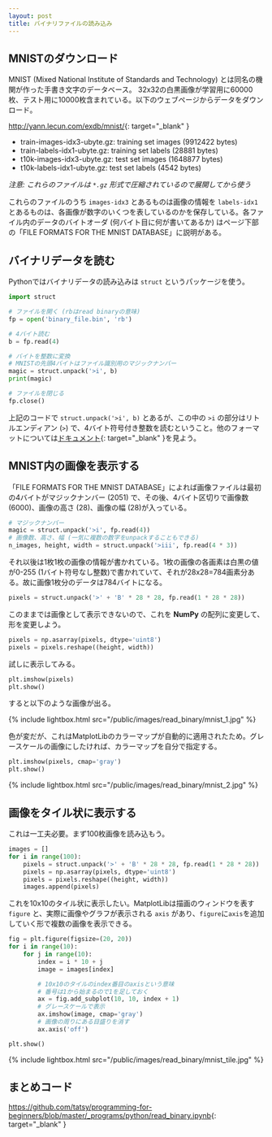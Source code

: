 ```yaml
---
layout: post
title: バイナリファイルの読み込み
---
```


## MNISTのダウンロード

MNIST (Mixed National Institute of Standards and Technology) とは同名の機関が作った手書き文字のデータベース。 32x32の白黒画像が学習用に60000枚、テスト用に10000枚含まれている。以下のウェブページからデータをダウンロード。

<http://yann.lecun.com/exdb/mnist/>{: target="_blank" }

* train-images-idx3-ubyte.gz:  training set images (9912422 bytes)
* train-labels-idx1-ubyte.gz:  training set labels (28881 bytes)
* t10k-images-idx3-ubyte.gz:   test set images (1648877 bytes)
* t10k-labels-idx1-ubyte.gz:   test set labels (4542 bytes) 

*注意: これらのファイルは `*.gz` 形式で圧縮されているので展開してから使う*

これらのファイルのうち `images-idx3` とあるものは画像の情報を `labels-idx1` とあるものは、各画像が数字のいくつを表しているのかを保存している。各ファイル内のデータのバイトオーダ (何バイト目に何が書いてあるか) はページ下部の「FILE FORMATS FOR THE MNIST DATABASE」に説明がある。

## バイナリデータを読む

Pythonではバイナリデータの読み込みは `struct` というパッケージを使う。

```python
import struct

# ファイルを開く (rbはread binaryの意味)
fp = open('binary_file.bin', 'rb')

# 4バイト読む
b = fp.read(4)

# バイトを整数に変換
# MNISTの先頭4バイトはファイル識別用のマジックナンバー
magic = struct.unpack('>i', b)
print(magic)

# ファイルを閉じる
fp.close()
```

上記のコードで `struct.unpack('>i', b)` とあるが、この中の `>i` の部分はリトルエンディアン (`>`) で、4バイト符号付き整数を読むということ。他のフォーマットについては[ドキュメント](https://docs.python.org/ja/3/library/struct.html){: target="_blank" }を見よう。

## MNIST内の画像を表示する

「FILE FORMATS FOR THE MNIST DATABASE」によれば画像ファイルは最初の4バイトがマジックナンバー (2051) で、その後、4バイト区切りで画像数 (6000)、画像の高さ (28)、画像の幅 (28)が入っている。

```python
# マジックナンバー
magic = struct.unpack('>i', fp.read(4))
# 画像数、高さ、幅 (一気に複数の数字をunpackすることもできる)
n_images, height, width = struct.unpack('>iii', fp.read(4 * 3))
```

それ以後は1枚1枚の画像の情報が書かれている。1枚の画像の各画素は白黒の値が0-255 (1バイト符号なし整数)で書かれていて、それが28x28=784画素分ある。故に画像1枚分のデータは784バイトになる。

```python
pixels = struct.unpack('>' + 'B' * 28 * 28, fp.read(1 * 28 * 28))
```

このままでは画像として表示できないので、これを **NumPy** の配列に変更して、形を変更しよう。

```python
pixels = np.asarray(pixels, dtype='uint8')
pixels = pixels.reshape((height, width))
```

試しに表示してみる。

```python
plt.imshow(pixels)
plt.show()
```

すると以下のような画像が出る。

{% include lightbox.html src="/public/images/read_binary/mnist_1.jpg" %}

色が変だが、これはMatplotLibのカラーマップが自動的に適用されたため。グレースケールの画像にしたければ、カラーマップを自分で指定する。

```python
plt.imshow(pixels, cmap='gray')
plt.show()
```

{% include lightbox.html src="/public/images/read_binary/mnist_2.jpg" %}

## 画像をタイル状に表示する

これは一工夫必要。まず100枚画像を読み込もう。

```python
images = []
for i in range(100):
    pixels = struct.unpack('>' + 'B' * 28 * 28, fp.read(1 * 28 * 28))
    pixels = np.asarray(pixels, dtype='uint8')
    pixels = pixels.reshape((height, width))
    images.append(pixels)
```

これを10x10のタイル状に表示したい。MatplotLibは描画のウィンドウを表す `figure` と、実際に画像やグラフが表示される `axis` があり、`figure`に`axis`を追加していく形で複数の画像を表示できる。

```python
fig = plt.figure(figsize=(20, 20))
for i in range(10):
    for j in range(10):
        index = i * 10 + j
        image = images[index]

        # 10x10のタイルのindex番目のaxisという意味
        # 番号は1から始まるので1を足しておく
        ax = fig.add_subplot(10, 10, index + 1)
        # グレースケールで表示
        ax.imshow(image, cmap='gray')
        # 画像の周りにある目盛りを消す
        ax.axis('off')

plt.show()
```

{% include lightbox.html src="/public/images/read_binary/mnist_tile.jpg" %}

## まとめコード

<https://github.com/tatsy/programming-for-beginners/blob/master/_programs/python/read_binary.ipynb>{: target="_blank" }